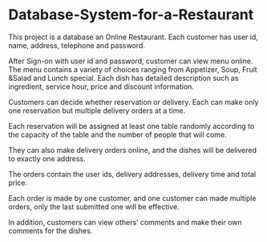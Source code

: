 Database-System-for-a-Restaurant
================================
This project is a database an Online Restaurant. Each customer has user id, name, address, telephone and password. 

After Sign-on with user id and password, customer can view menu online. The menu contains a variety of choices ranging from Appetizer, Soup, Fruit &Salad and Lunch special. Each dish has detailed description such as ingredient, service hour, price and discount information. 

Customers can decide whether reservation or delivery. Each can make only one reservation but multiple delivery orders at a time. 

Each reservation will be assigned at least one table randomly according to the capacity of the table and the number of people that will come. 

They can also make delivery orders online, and the dishes will be delivered to exactly one address. 

The orders contain the user ids, delivery addresses, delivery time and total price. 

Each order is made by one customer, and one customer can made multiple orders, only the last submitted one will be effective. 

In addition, customers can view others’ comments and make their own comments for the dishes. 
